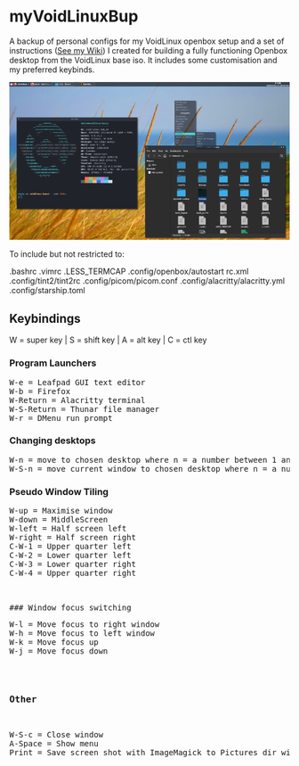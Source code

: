 # myVoidLinuxBup
A backup of personal configs for my VoidLinux openbox setup and a set of instructions (<a href="https://github.com/testpilotuk/myVoidLinuxBup/wiki">See my Wiki</a>) I created for building a fully functioning Openbox desktop from the VoidLinux base iso. It includes some customisation and my preferred keybinds.

<img src="images/testpilotuk-openbox-desktop.png">

To include but not restricted to:

.bashrc
.vimrc
.LESS_TERMCAP
.config/openbox/autostart rc.xml
.config/tint2/tint2rc
.config/picom/picom.conf
.config/alacritty/alacritty.yml
.config/starship.toml

## Keybindings
W = super key | S = shift key | A = alt key | C = ctl key

### Program Launchers
<pre>
W-e = Leafpad GUI text editor
W-b = Firefox
W-Return = Alacritty terminal
W-S-Return = Thunar file manager
W-r = DMenu run prompt</pre>

### Changing desktops
<pre>
W-n = move to chosen desktop where n = a number between 1 and 4
W-S-n = move current window to chosen desktop where n = a number between 1 and 4</pre>

### Pseudo Window Tiling
<pre>
W-up = Maximise window
W-down = MiddleScreen
W-left = Half screen left
W-right = Half screen right
C-W-1 = Upper quarter left
C-W-2 = Lower quarter left
C-W-3 = Lower quarter right
C-W-4 = Upper quarter right</p>

### Window focus switching
<pre>
W-l = Move focus to right window
W-h = Move focus to left window
W-k = Move focus up
W-j = Move focus down</pre>

### Other
<pre>
W-S-c = Close window
A-Space = Show menu
Print = Save screen shot with ImageMagick to Pictures dir with date plus time filename .png</pre>
